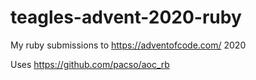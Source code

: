 # teagles-advent-2020-ruby
My ruby submissions to https://adventofcode.com/ 2020

Uses https://github.com/pacso/aoc_rb
